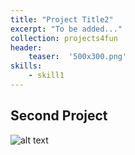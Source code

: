 ```yaml
---
title: "Project Title2"
excerpt: "To be added..."
collection: projects4fun
header:
    teaser:  '500x300.png'
skills:
    - skill1
---
```




## Second Project

![alt text](/images/500x300.png)